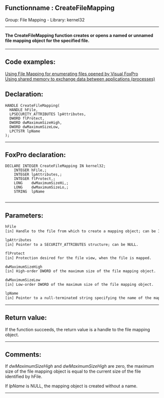 <link rel="stylesheet" type="text/css" href="../../css/win32api.css">  
<link rel="stylesheet" href="https://cdnjs.cloudflare.com/ajax/libs/font-awesome/4.7.0/css/font-awesome.min.css">

## Functionname : CreateFileMapping
Group: File Mapping - Library: kernel32    
***  


#### The CreateFileMapping function creates or opens a named or unnamed file mapping object for the specified file.
***  


## Code examples:
[Using File Mapping for enumerating files opened by Visual FoxPro](../../samples/sample_473.md)  
[Using shared memory to exchange data between applications (processes)](../../samples/sample_498.md)  

## Declaration:
```foxpro  
HANDLE CreateFileMapping(
  HANDLE hFile,
  LPSECURITY_ATTRIBUTES lpAttributes,
  DWORD flProtect,
  DWORD dwMaximumSizeHigh,
  DWORD dwMaximumSizeLow,
  LPCTSTR lpName
);  
```  
***  


## FoxPro declaration:
```foxpro  
DECLARE INTEGER CreateFileMapping IN kernel32;
	INTEGER hFile,;
	INTEGER lpAttributes,;
	INTEGER flProtect,;
	LONG    dwMaximumSizeHi,;
	LONG    dwMaximumSizeLo,;
	STRING  lpName
  
```  
***  


## Parameters:
```txt  
hFile
[in] Handle to the file from which to create a mapping object; can be INVALID_HANDLE_VALUE.

lpAttributes
[in] Pointer to a SECURITY_ATTRIBUTES structure; can be NULL.

flProtect
[in] Protection desired for the file view, when the file is mapped.

dwMaximumSizeHigh
[in] High-order DWORD of the maximum size of the file mapping object.

dwMaximumSizeLow
[in] Low-order DWORD of the maximum size of the file mapping object.

lpName
[in] Pointer to a null-terminated string specifying the name of the mapping object; can be NULL.  
```  
***  


## Return value:
If the function succeeds, the return value is a handle to the file mapping object.  
***  


## Comments:
If <Em>dwMaximumSizeHigh</Em> and <Em>dwMaximumSizeHigh</Em> are zero, the maximum size of the file mapping object is equal to the current size of the file identified by hFile.   
  
If <Em>lpName</Em> is NULL, the mapping object is created without a name.  
  
***  

